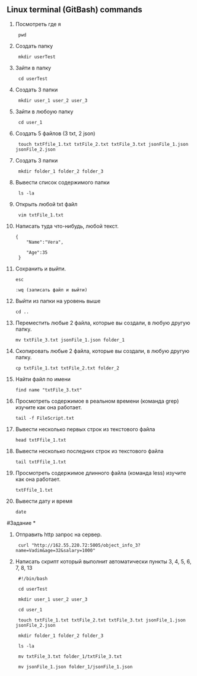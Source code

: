 ## Linux terminal (GitBash) commands

1) Посмотреть где я

		pwd

2) Создать папку
	
		mkdir userTest

3) Зайти в папку

		cd userTest

4) Создать 3 папки

		mkdir user_1 user_2 user_3

5) Зайти в любоую папку

		cd user_1

6) Создать 5 файлов (3 txt, 2 json)

		touch txtFfile_1.txt txtFile_2.txt txtFile_3.txt jsonFile_1.json jsonFile_2.json

7) Создать 3 папки

		mkdir folder_1 folder_2 folder_3

8. Вывести список содержимого папки

		ls -la

9) Открыть любой txt файл

		vim txtFile_1.txt

10) Написать туда что-нибудь, любой текст.

		{
			"Name":"Vera",
			
			"Age":35
		 }

11) Сохранить и выйти.

		esc
		
		:wq (записать файл и выйти)

12) Выйти из папки на уровень выше

		cd ..

13) Переместить любые 2 файла, которые вы создали, в любую другую папку.

		mv txtFile_3.txt jsonFile_1.json folder_1

14) Скопировать любые 2 файла, которые вы создали, в любую другую папку.

		cp txtFile_1.txt txtFile_2.txt folder_2

15) Найти файл по имени

		find name "txtFile_3.txt"

16) Просмотреть содержимое в реальном времени (команда grep) изучите как она работает.

		tail -f FileScript.txt	

17) Вывести несколько первых строк из текстового файла

		head txtFfile_1.txt

18) Вывести несколько последних строк из текстового файла

		tail txtFfile_1.txt

19) Просмотреть содержимое длинного файла (команда less) изучите как она работает.

		txtFfile_1.txt

20) Вывести дату и время
	
		date
		

 #Задание *

1) Отправить http запрос на сервер.

		curl "http://162.55.220.72:5005/object_info_3?name=Vadim&age=32&salary=1000"	

2) Написать скрипт который выполнит автоматически пункты 3, 4, 5, 6, 7, 8, 13

		#!/bin/bash

		cd userTest

		mkdir user_1 user_2 user_3

		cd user_1

		touch txtFile_1.txt txtFile_2.txt txtFile_3.txt jsonFile_1.json jsonFile_2.json

		mkdir folder_1 folder_2 folder_3

		ls -la

		mv txtFile_3.txt folder_1/txtFile_3.txt

		mv jsonFile_1.json folder_1/jsonFile_1.json
